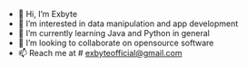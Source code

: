 - 👋 Hi, I’m Exbyte
- 👀 I’m interested in data manipulation and app development
- 🌱 I’m currently learning Java and Python in general
- 💞️ I’m looking to collaborate on opensource software
- 📫 Reach me at # exbyteofficial@gmail.com

<!---
Exbyte112/Exbyte112 is a ✨ special ✨ repository because its `README.md` (this file) appears on your GitHub profile.
You can click the Preview link to take a look at your changes.
--->
